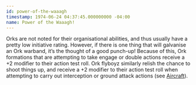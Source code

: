 ```yaml
---
id: power-of-the-waaagh
timestamp: 1974-06-24 04:37:45.000000000 -04:00
name: Power of the Waaagh!
---
```

<p>Orks are not noted for their organisational abilities, and thus usually have a pretty low initiative rating. However, if there is one thing that will galvanise an Ork warband, it&rsquo;s the thought of a good punch-up! Because of this, Ork formations that are attempting to take engage or double actions receive a +2 modifier to their action test roll. Ork flyboyz similarly relish the chance to shoot things up, and receive a +2 modifier to their action test roll when attempting to carry out interception or ground attack actions (see <a href="../tournament-pack/#aircraft">Aircraft</a>).</p>